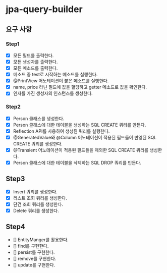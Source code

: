 # jpa-query-builder

## 요구 사항
### Step1
- [x] 모든 필드를 출력한다.
- [x] 모든 생성자를 출력한다.
- [x] 모든 메소드를 출력한다.
- [x] 메소드 중 test로 시작하는 메소드를 실행한다.
- [x] @PrintView 어노테이션이 붙은 메소드를 실행한다.
- [x] name, price 라닌 필드에 값을 할당하고 getter 메소드로 값을 확인한다.
- [x] 인자를 가진 생성자의 인스턴스를 생성한다.

### Step2
- [x] Person 클래스를 생성한다.
- [x] Person 클래스에 대한 테이블을 생성하는 SQL CREATE 쿼리를 만든다.
- [x] Reflection API를 사용하여 생성된 쿼리를 실행한다.
- [x] @GeneratedValue와 @Column 어노테이션이 적용된 필드들이 반영된 SQL CREATE 쿼리를 생성한다.
- [x] @Transient 어노테이션이 적용된 필드들을 제외한 SQL CREATE 쿼리를 생성한다.
- [x] Person 클래스에 대한 테이블을 삭제하는 SQL DROP 쿼리를 만든다.

## Step3
- [x] Insert 쿼리를 생성한다.
- [x] 리스트 조회 쿼리를 생성한다.
- [x] 단건 조회 쿼리를 생성한다.
- [x] Delete 쿼리를 생성한다.

## Step4
- [] EntityManger를 활용한다.
- [] find를 구현한다.
- [] persist를 구현한다.
- [] remove를 구현한다.
- [] update를 구현한다.

